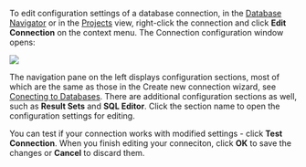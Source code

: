 To edit configuration settings of a database connection, in the [Database Navigator](https://github.com/serge-rider/dbeaver/wiki/Database-Navigator) or in the [Projects](https://github.com/serge-rider/dbeaver/wiki/Projects) view, right-click the connection and click **Edit Connection** on the context menu. The Connection configuration window opens:

<img src="https://www.dropbox.com/s/10gb2ta1x6epbbn/Connection%20%27DBeaver%20Sample%20Database%20%28SQLite%29%27%20configuration.png?raw=1"/>

The navigation pane on the left displays configuration sections, most of which are the same as those in the Create new connection wizard, see [Conecting to Databases](https://github.com/serge-rider/dbeaver/wiki/Connecting-to-Databases). There are additional configuration sections as well, such as **Result Sets** and **SQL Editor**. Click the section name to open the configuration settings for editing.

You can test if your connection works with modified settings - click **Test Connection**. When you finish editing your conneciton, click **OK** to save the changes or **Cancel** to discard them.
